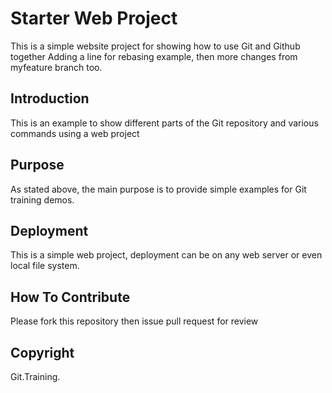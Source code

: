# Starter Web Project

This is a simple website project for showing how to use Git and Github together
Adding a line for rebasing example, then more changes from myfeature branch too.

## Introduction

This is an example to show different parts of the Git repository and various commands using a web project
## Purpose

As stated above, the main purpose is to provide simple examples for Git training demos.

## Deployment

This is a simple web project, deployment can be on any web server or even local file system.

## How To Contribute

Please fork this repository then issue pull request for review
## Copyright
Git.Training.